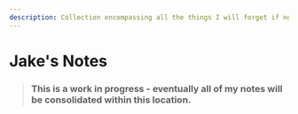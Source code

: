 ```yaml
---
description: Collection encompassing all the things I will forget if not written down...
---
```


# Jake's Notes

> ### This is a work in progress - eventually all of my notes will be consolidated within this location.


